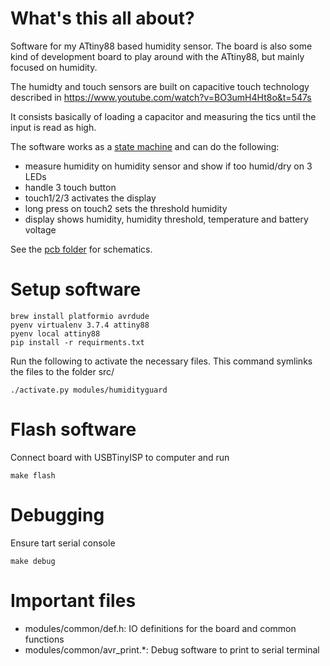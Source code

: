 # What's this all about?
Software for my ATtiny88 based humidity sensor.
The board is also some kind of development board to play around with the ATtiny88,
but mainly focused on humidity.

The humidty and touch sensors are built on capacitive touch technology described in
https://www.youtube.com/watch?v=BO3umH4Ht8o&t=547s

It consists basically of loading a capacitor and measuring the tics until the input is read as high.

The software works as a [state machine](humidityguard-state-machine.jpg) and can do the following:
- measure humidity on humidity sensor and show if too humid/dry on 3 LEDs
- handle 3 touch button
- touch1/2/3 activates the display
- long press on touch2 sets the threshold humidity
- display shows humidity, humidity threshold, temperature and battery voltage

See the [pcb folder](pcb) for schematics.

# Setup software
```
brew install platformio avrdude
pyenv virtualenv 3.7.4 attiny88
pyenv local attiny88
pip install -r requirments.txt
```

Run the following to activate the necessary files.
This command symlinks the files to the folder src/
```
./activate.py modules/humidityguard
```

# Flash software
Connect board with USBTinyISP to computer and run
```
make flash
```

# Debugging
Ensure tart serial console
```
make debug
```

# Important files
- modules/common/def.h: IO definitions for the board and common functions
- modules/common/avr_print.*: Debug software to print to serial terminal
